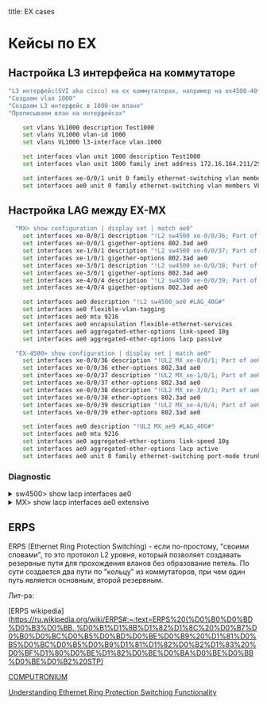 title: EX cases

# Кейсы по EX

## Настройка L3 интерфейса на коммутаторе

```bash
"L3 интерфейс(SVI aka cisco) на ex коммутаторах, например на ex4500-40f"
"Создаем vlan 1000"
"Создаем L3 интерфейс в 1000-ом влане"
"Прописываем влан на интерфейсах"

    set vlans VL1000 description Test1000
    set vlans VL1000 vlan-id 1000
    set vlans VL1000 l3-interface vlan.1000

    set interfaces vlan unit 1000 description Test1000
    set interfaces vlan unit 1000 family inet address 172.16.164.211/29

    set interfaces xe-0/0/1 unit 0 family ethernet-switching vlan members VL1000
    set interfaces ae0 unit 0 family ethernet-switching vlan members VL1000
```

## Настройка LAG между EX-MX

```bash
  "MX> show configuration | display set | match ae0"         
    set interfaces xe-0/0/1 description "!L2 sw4500 xe-0/0/36; Part of ae0"
    set interfaces xe-0/0/1 gigether-options 802.3ad ae0
    set interfaces xe-1/0/1 description "!L2 sw4500 xe-0/0/37; Part of ae0"
    set interfaces xe-1/0/1 gigether-options 802.3ad ae0
    set interfaces xe-3/0/1 description "!L2 sw4500 xe-0/0/38; Part of ae0"
    set interfaces xe-3/0/1 gigether-options 802.3ad ae0
    set interfaces xe-4/0/4 description "!L2 sw4500 xe-0/0/39; Part of ae0"
    set interfaces xe-4/0/4 gigether-options 802.3ad ae0

    set interfaces ae0 description "!L2 sw4500_ae0 #LAG_40G#"
    set interfaces ae0 flexible-vlan-tagging
    set interfaces ae0 mtu 9216
    set interfaces ae0 encapsulation flexible-ethernet-services
    set interfaces ae0 aggregated-ether-options link-speed 10g
    set interfaces ae0 aggregated-ether-options lacp passive

  "EX-4500> show configuration | display set | match ae0"
    set interfaces xe-0/0/36 description "!UL2 MX_xe-0/0/1; Part of ae0"
    set interfaces xe-0/0/36 ether-options 802.3ad ae0
    set interfaces xe-0/0/37 description "!UL2 MX_xe-1/0/1; Part of ae0"
    set interfaces xe-0/0/37 ether-options 802.3ad ae0
    set interfaces xe-0/0/38 description "!UL2 MX_xe-3/0/1; Part of ae0"
    set interfaces xe-0/0/38 ether-options 802.3ad ae0
    set interfaces xe-0/0/39 description "!UL2 MX_xe-4/0/4; Part of ae0"
    set interfaces xe-0/0/39 ether-options 802.3ad ae0

    set interfaces ae0 description "!UL2 MX_ae9 #LAG_40G#"
    set interfaces ae0 mtu 9216
    set interfaces ae0 aggregated-ether-options link-speed 10g
    set interfaces ae0 aggregated-ether-options lacp active
    set interfaces ae0 unit 0 family ethernet-switching port-mode trunk
```
### Diagnostic

<details><summary> sw4500> show lacp interfaces ae0</summary>
<p>

```bash
"sw4500> show lacp interfaces ae0"       
  Aggregated interface: ae0
      LACP state:       Role   Exp   Def  Dist  Col  Syn  Aggr  Timeout  Activity
        xe-0/0/36      Actor    No    No   Yes  Yes  Yes   Yes     Fast    Active
        xe-0/0/36    Partner    No    No   Yes  Yes  Yes   Yes     Fast   Passive
        xe-0/0/37      Actor    No    No   Yes  Yes  Yes   Yes     Fast    Active
        xe-0/0/37    Partner    No    No   Yes  Yes  Yes   Yes     Fast   Passive
        xe-0/0/38      Actor    No    No   Yes  Yes  Yes   Yes     Fast    Active
        xe-0/0/38    Partner    No    No   Yes  Yes  Yes   Yes     Fast   Passive
        xe-0/0/39      Actor    No    No   Yes  Yes  Yes   Yes     Fast    Active
        xe-0/0/39    Partner    No    No   Yes  Yes  Yes   Yes     Fast   Passive
      LACP protocol:        Receive State  Transmit State          Mux State 
        xe-0/0/36                 Current   Fast periodic Collecting distributing
        xe-0/0/37                 Current   Fast periodic Collecting distributing
        xe-0/0/38                 Current   Fast periodic Collecting distributing
        xe-0/0/39                 Current   Fast periodic Collecting distributing
```
</p>
</details>

<details><summary> MX> show lacp interfaces ae0 extensive </summary>
<p>

```bash
"MX> show lacp interfaces ae0 extensive"
  Aggregated interface: ae0
      LACP state:       Role   Exp   Def  Dist  Col  Syn  Aggr  Timeout  Activity
        xe-1/0/1       Actor    No    No   Yes  Yes  Yes   Yes     Fast   Passive
        xe-1/0/1     Partner    No    No   Yes  Yes  Yes   Yes     Fast    Active
        xe-2/0/1       Actor    No    No   Yes  Yes  Yes   Yes     Fast   Passive
        xe-2/0/1     Partner    No    No   Yes  Yes  Yes   Yes     Fast    Active
        xe-3/0/1       Actor    No    No   Yes  Yes  Yes   Yes     Fast   Passive
        xe-3/0/1     Partner    No    No   Yes  Yes  Yes   Yes     Fast    Active
        xe-4/0/1       Actor    No    No   Yes  Yes  Yes   Yes     Fast   Passive
        xe-4/0/1     Partner    No    No   Yes  Yes  Yes   Yes     Fast    Active
      LACP protocol:        Receive State  Transmit State          Mux State 
        xe-1/0/1                  Current   Fast periodic Collecting distributing
        xe-2/0/1                  Current   Fast periodic Collecting distributing
        xe-3/0/1                  Current   Fast periodic Collecting distributing
        xe-4/0/1                  Current   Fast periodic Collecting distributing
      LACP info:        Role     System             System       Port     Port    Port 
                              priority         identifier   priority   number     key 
        xe-1/0/1       Actor        127  e8:a2:45:c7:7f:c4        127       34       8
        xe-1/0/1     Partner        127  78:fe:3d:d3:b6:80        127        1       1
        xe-2/0/1       Actor        127  e8:a2:45:c7:7f:c4        127       35       8
        xe-2/0/1     Partner        127  78:fe:3d:d3:b6:80        127        3       1
        xe-3/0/1       Actor        127  e8:a2:45:c7:7f:c4        127       36       8
        xe-3/0/1     Partner        127  78:fe:3d:d3:b6:80        127        2       1
        xe-4/0/1       Actor        127  e8:a2:45:c7:7f:c4        127       37       8
        xe-4/0/1     Partner        127  78:fe:3d:d3:b6:80        127        4       1
```
</p>
</details>



## ERPS 

ERPS (Ethernet Ring Protection Switching) - если по-простому, "своими словами", то это протокол L2 уровня, который позволяет создавать резервные пути для прохождения вланов без образование петель. 
По сути создается два пути по "кольцу" из коммутаторов, при чем один путь является основным, второй резервным.



Лит-ра:

[ERPS wikipedia](https://ru.wikipedia.org/wiki/ERPS#:~:text=ERPS%20(%D0%B0%D0%BD%D0%B3%D0%BB.,%D0%B1%D1%8B%D1%82%D1%8C%20%D0%B7%D0%B0%D0%BC%D0%B5%D0%BD%D0%BE%D0%B9%20%D1%81%D0%B5%D0%BC%D0%B5%D0%B9%D1%81%D1%82%D0%B2%D1%83%20%D0%BF%D1%80%D0%BE%D1%82%D0%BE%D0%BA%D0%BE%D0%BB%D0%BE%D0%B2%20STP)

[COMPUTRONIUM](http://1921680255.blogspot.com/2019/10/erps.html)

[Understanding Ethernet Ring Protection Switching Functionality](https://www.juniper.net/documentation/us/en/software/junos/high-availability/topics/concept/interfaces-understanding-ethernet-ring-protection-switching-functionality.html)